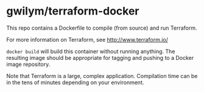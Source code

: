 # gwilym/terraform-docker

This repo contains a Dockerfile to compile (from source) and run Terraform.

For more information on Terraform, see http://www.terraform.io/

`docker build` will build this container without running anything. The resulting image should be appropriate for tagging and pushing to a Docker image repository.

Note that Terraform is a large, complex application. Compilation time can be in the tens of minutes depending on your environment.
